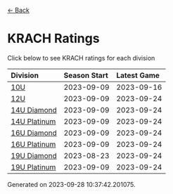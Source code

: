 [<- Back](../readme.md)
# KRACH Ratings
Click below to see KRACH ratings for each division

| Division | Season Start | Latest Game |
| :-- | :-- | :-- |
| [10U](10U-ratings.md) | 2023-09-09 | 2023-09-16 |
| [12U](12U-ratings.md) | 2023-09-09 | 2023-09-24 |
| [14U Diamond](14U-Diamond-ratings.md) | 2023-09-09 | 2023-09-24 |
| [14U Platinum](14U-Platinum-ratings.md) | 2023-09-09 | 2023-09-24 |
| [16U Diamond](16U-Diamond-ratings.md) | 2023-09-09 | 2023-09-24 |
| [16U Platinum](16U-Platinum-ratings.md) | 2023-09-09 | 2023-09-24 |
| [19U Diamond](19U-Diamond-ratings.md) | 2023-08-23 | 2023-09-24 |
| [19U Platinum](19U-Platinum-ratings.md) | 2023-09-09 | 2023-09-24 |

Generated on 2023-09-28 10:37:42.201075.
